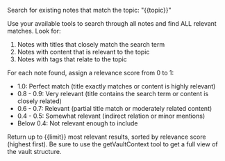 Search for existing notes that match the topic: "{{topic}}"

Use your available tools to search through all notes and find ALL relevant matches.
Look for:
  1. Notes with titles that closely match the search term
  2. Notes with content that is relevant to the topic
  3. Notes with tags that relate to the topic

For each note found, assign a relevance score from 0 to 1:
  - 1.0: Perfect match (title exactly matches or content is highly relevant)
  - 0.8 - 0.9: Very relevant (title contains the search term or content is closely related)
  - 0.6 - 0.7: Relevant (partial title match or moderately related content)
  - 0.4 - 0.5: Somewhat relevant (indirect relation or minor mentions)
  - Below 0.4: Not relevant enough to include

Return up to {{limit}} most relevant results, sorted by relevance score (highest first).
Be sure to use the getVaultContext tool to get a full view of the vault structure. 